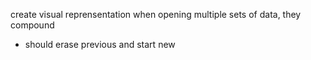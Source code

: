 create visual reprensentation
when opening multiple sets of data, they compound
- should erase previous and start new